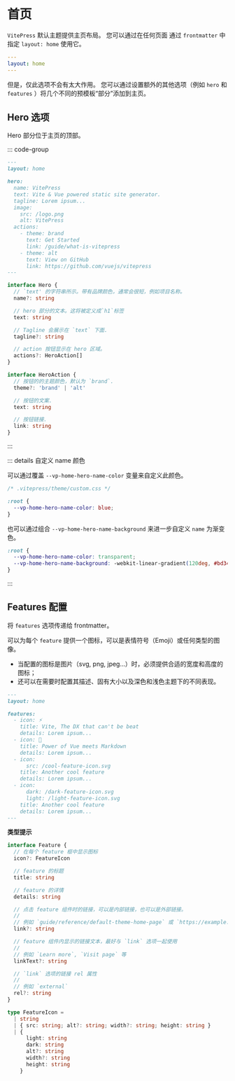 # 首页

`VitePress` 默认主题提供主页布局。 您可以通过在任何页面 通过 `frontmatter` 中指定 `layout: home` 使用它。

``` yaml
---
layout: home
---
```
但是，仅此选项不会有太大作用。 您可以通过设置额外的其他选项（例如 `hero` 和 `features` ）将几个不同的预模板“部分”添加到主页。

## Hero 选项

Hero 部分位于主页的顶部。

::: code-group

``` markdown
---
layout: home

hero:
  name: VitePress
  text: Vite & Vue powered static site generator.
  tagline: Lorem ipsum...
  image:
    src: /logo.png
    alt: VitePress
  actions:
    - theme: brand
      text: Get Started
      link: /guide/what-is-vitepress
    - theme: alt
      text: View on GitHub
      link: https://github.com/vuejs/vitepress
---
```


``` typescript [类型提示]
interface Hero {
  // `text' 的字符串所示。带有品牌颜色，通常会很短，例如项目名称。
  name?: string

  // hero 部分的文本。这将被定义成`h1`标签
  text: string

  // Tagline 会展示在 `text` 下面.
  tagline?: string

  // action 按钮显示在 hero 区域。
  actions?: HeroAction[]
}

interface HeroAction {
  // 按钮的的主题颜色，默认为 `brand`.
  theme?: 'brand' | 'alt'

  // 按钮的文案.
  text: string

  // 按钮链接.
  link: string
}
```



:::



::: details 自定义 name 颜色 

可以通过覆盖 `--vp-home-hero-name-color` 变量来自定义此颜色。

``` css
/* .vitepress/theme/custom.css */

:root {
  --vp-home-hero-name-color: blue;
}
```

也可以通过组合 `--vp-home-hero-name-background` 来进一步自定义 `name` 为渐变色。

``` css
:root {
  --vp-home-hero-name-color: transparent;
  --vp-home-hero-name-background: -webkit-linear-gradient(120deg, #bd34fe, #41d1ff);
}
```

:::





## Features 配置

将 `features` 选项传递给 frontmatter。

可以为每个 `feature` 提供一个图标，可以是表情符号（Emoji）或任何类型的图像。

- 当配置的图标是图片（svg, png, jpeg...）时，必须提供合适的宽度和高度的图标；
- 还可以在需要时配置其描述、固有大小以及深色和浅色主题下的不同表现。

``` markdown
---
layout: home

features:
  - icon: ⚡️
    title: Vite, The DX that can't be beat
    details: Lorem ipsum...
  - icon: 🖖
    title: Power of Vue meets Markdown
    details: Lorem ipsum...
  - icon:
      src: /cool-feature-icon.svg
    title: Another cool feature
    details: Lorem ipsum...
  - icon:
      dark: /dark-feature-icon.svg
      light: /light-feature-icon.svg
    title: Another cool feature
    details: Lorem ipsum...
---
```



**类型提示**

``` typescript
interface Feature {
  // 在每个 feature 框中显示图标
  icon?: FeatureIcon

  // feature 的标题
  title: string

  // feature 的详情
  details: string

  // 点击 feature 组件时的链接，可以是内部链接，也可以是外部链接。
  //
  // 例如 `guide/reference/default-theme-home-page` 或 `https://example.com`
  link?: string

  // feature 组件内显示的链接文本，最好与 `link` 选项一起使用
  //
  // 例如 `Learn more`, `Visit page` 等
  linkText?: string

  // `link` 选项的链接 rel 属性
  //
  // 例如 `external`
  rel?: string
}

type FeatureIcon =
  | string
  | { src: string; alt?: string; width?: string; height: string }
  | {
      light: string
      dark: string
      alt?: string
      width?: string
      height: string
    }
```

